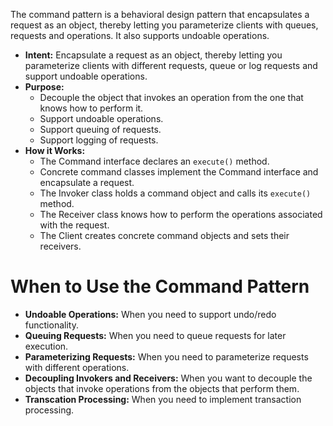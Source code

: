 The command pattern is a behavioral design pattern that encapsulates a request as an object, thereby letting you parameterize clients with queues, requests and operations. It also supports undoable operations.

+ **Intent:** Encapsulate a request as an object, thereby letting you parameterize clients with different requests, queue or log requests and support undoable operations.
+ **Purpose:**
	+ Decouple the object that invokes an operation from the one that knows how to perform it.
	+ Support undoable operations.
	+ Support queuing of requests.
	+ Support logging of requests.
+ **How it Works:**
	+ The Command interface declares an `execute()` method.
	+ Concrete command classes implement the Command interface and encapsulate a request.
	+ The Invoker class holds a command object and calls its `execute()` method.
	+ The Receiver class knows how to perform the operations associated with the request.
	+ The Client creates concrete command objects and sets their receivers.

# When to Use the Command Pattern

+ **Undoable Operations:** When you need to support undo/redo functionality.
+ **Queuing Requests:** When you need to queue requests for later execution.
+ **Parameterizing Requests:** When you need to parameterize requests with different operations.
+ **Decoupling Invokers and Receivers:** When you want to decouple the objects that invoke operations from the objects that perform them.
+ **Transcation Processing:** When you need to implement transaction processing.
